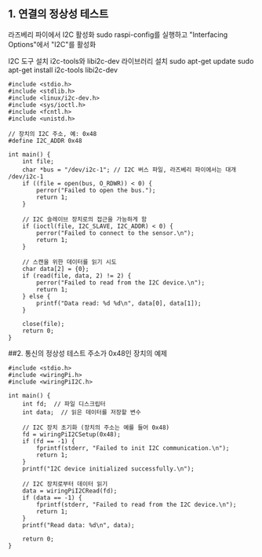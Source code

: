 ## 1. 연결의 정상성 테스트
라즈베리 파이에서 I2C 활성화
sudo raspi-config를 실행하고 "Interfacing Options"에서 "I2C"를 활성화

I2C 도구 설치
i2c-tools와 libi2c-dev 라이브러리 설치
sudo apt-get update
sudo apt-get install i2c-tools libi2c-dev

```
#include <stdio.h>
#include <stdlib.h>
#include <linux/i2c-dev.h>
#include <sys/ioctl.h>
#include <fcntl.h>
#include <unistd.h>

// 장치의 I2C 주소, 예: 0x48
#define I2C_ADDR 0x48

int main() {
    int file;
    char *bus = "/dev/i2c-1"; // I2C 버스 파일, 라즈베리 파이에서는 대개 /dev/i2c-1
    if ((file = open(bus, O_RDWR)) < 0) {
        perror("Failed to open the bus.");
        return 1;
    }
    
    // I2C 슬레이브 장치로의 접근을 가능하게 함
    if (ioctl(file, I2C_SLAVE, I2C_ADDR) < 0) {
        perror("Failed to connect to the sensor.\n");
        return 1;
    }

    // 스캔을 위한 데이터를 읽기 시도
    char data[2] = {0};
    if (read(file, data, 2) != 2) {
        perror("Failed to read from the I2C device.\n");
        return 1;
    } else {
        printf("Data read: %d %d\n", data[0], data[1]);
    }

    close(file);
    return 0;
}
```

##2. 통신의 정상성 테스트
주소가 0x48인 장치의 예제
```
#include <stdio.h>
#include <wiringPi.h>
#include <wiringPiI2C.h>

int main() {
    int fd;  // 파일 디스크립터
    int data;  // 읽은 데이터를 저장할 변수

    // I2C 장치 초기화 (장치의 주소는 예를 들어 0x48)
    fd = wiringPiI2CSetup(0x48);
    if (fd == -1) {
        fprintf(stderr, "Failed to init I2C communication.\n");
        return 1;
    }
    printf("I2C device initialized successfully.\n");

    // I2C 장치로부터 데이터 읽기
    data = wiringPiI2CRead(fd);
    if (data == -1) {
        fprintf(stderr, "Failed to read from the I2C device.\n");
        return 1;
    }
    printf("Read data: %d\n", data);

    return 0;
}
```
